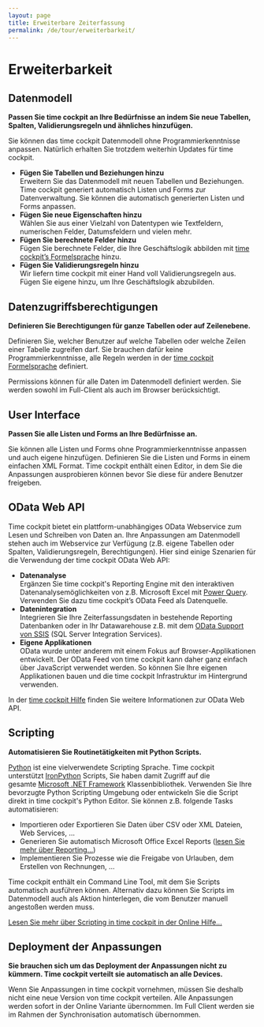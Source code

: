 ```yaml
---
layout: page
title: Erweiterbare Zeiterfassung
permalink: /de/tour/erweiterbarkeit/
---
```


<h1 xmlns="http://www.w3.org/1999/xhtml">Erweiterbarkeit
		</h1><div class="tour" xmlns="http://www.w3.org/1999/xhtml">
  <div class="row">
    <div class="col-sm-12">
      <h2>Datenmodell
		</h2>
      <p class="Subheader">
        <span lang="EN-US">
          <strong>Passen Sie time cockpit an Ihre Bedürfnisse an indem Sie neue Tabellen, Spalten, Validierungsregeln und ähnliches hinzufügen.</strong>
        </span>
      </p>
      <p>Sie können das time cockpit Datenmodell ohne Programmierkenntnisse anpassen. Natürlich erhalten Sie trotzdem weiterhin Updates für time cockpit.
		</p>
    </div>
    <div class="col-sm-12 col-md-6">
      <ul class="checkList">
        <li>
          <strong>Fügen Sie Tabellen und Beziehungen hinzu</strong>
          <br /> Erweitern Sie das Datenmodell mit neuen Tabellen und Beziehungen. Time cockpit generiert automatisch Listen und Forms zur Datenverwaltung. Sie können die automatisch generierten Listen und Forms anpassen.
					</li>
        <li>
          <strong>Fügen Sie neue Eigenschaften hinzu</strong>
          <br /> Wählen Sie aus einer Vielzahl von Datentypen wie Textfeldern, numerischen Felder, Datumsfeldern und vielen mehr.
					</li>
        <li>
          <strong>Fügen Sie berechnete Felder hinzu</strong>
          <br /> Fügen Sie berechnete Felder, die Ihre Geschäftslogik abbilden mit <a href="http://help.timecockpit.com/html/a7465f29-c739-4a14-bf5b-09821133dd9a.htm" target="_blank">time cockpit’s Formelsprache</a> hinzu.
					</li>
        <li>
          <strong>Fügen Sie Validierungsregeln hinzu</strong>
          <br /> Wir liefern time cockpit mit einer Hand voll Validierungsregeln aus. Fügen Sie eigene hinzu, um Ihre Geschäftslogik abzubilden.
					</li>
      </ul>
    </div>
    <div class="col-sm-12 col-md-6">
      <f:function name="Composite.Media.ImageGallery.Slimbox2" xmlns:f="http://www.composite.net/ns/function/1.0">
        <f:param name="MediaImage" value="MediaArchive:13f62e3e-825e-434f-ae16-957b9a2828b2" />
        <f:param name="GroupName" value=" page" />
      </f:function>
    </div>
  </div>
  <div class="row">
    <div class="col-sm-12 col-md-6">
      <h2>Datenzugriffsberechtigungen
				</h2>
      <p>
        <strong>Definieren Sie Berechtigungen für ganze Tabellen oder auf Zeilenebene.</strong>
      </p>
      <p>Definieren Sie, welcher Benutzer auf welche Tabellen oder welche Zeilen einer Tabelle zugreifen darf. Sie brauchen dafür keine Programmierkenntnisse, alle Regeln werden in der <a href="http://help.timecockpit.com/html/a7465f29-c739-4a14-bf5b-09821133dd9a.htm" target="_blank">time cockpit Formelsprache</a> definiert.
				</p>
      <p>Permissions können für alle Daten im Datenmodell definiert werden. Sie werden sowohl im Full-Client als auch im Browser berücksichtigt.
				</p>
    </div>
    <div class="col-sm-12 col-md-6">
      <f:function name="Composite.Media.ImageGallery.Slimbox2" xmlns:f="http://www.composite.net/ns/function/1.0">
        <f:param name="MediaImage" value="MediaArchive:0309ad8b-152d-4451-a29c-e86ad50d9ffe" />
        <f:param name="GroupName" value=" page" />
      </f:function>
    </div>
  </div>
  <div class="row">
    <div class="col-sm-12 col-md-6">
      <h2>User Interface
				</h2>
      <p>
        <strong>Passen Sie alle Listen und Forms an Ihre Bedürfnisse an.</strong>
      </p>
      <p>Sie können alle Listen und Forms ohne Programmierkenntnisse anpassen und auch eigene hinzufügen. Definieren Sie die Listen und Forms in einem einfachen XML Format. Time cockpit enthält einen Editor, in dem Sie die Anpassungen ausprobieren können bevor Sie diese für andere Benutzer freigeben.
				</p>
    </div>
    <div class="col-sm-12 col-md-6">
      <f:function name="Composite.Media.ImageGallery.Slimbox2" xmlns:f="http://www.composite.net/ns/function/1.0">
        <f:param name="MediaImage" value="MediaArchive:bf811252-67ad-4757-afb1-7092eca393eb" />
        <f:param name="GroupName" value=" page" />
      </f:function>
    </div>
  </div>
  <div class="row">
    <div class="col-sm-12 col-md-6">
      <h2>OData Web API
				</h2>
      <p>Time cockpit bietet ein plattform-unabhängiges OData Webservice zum Lesen und Schreiben von Daten an. Ihre Anpassungen am Datenmodell stehen auch im Webservice zur Verfügung (z.B. eigene Tabellen oder Spalten, Validierungsregeln, Berechtigungen). Hier sind einige Szenarien für die Verwendung der time cockpit OData Web API:
				</p>
      <ul class="checkList">
        <li>
          <strong>Datenanalyse</strong>
          <br /> Ergänzen Sie time cockpit's Reporting Engine mit den interaktiven Datenanalysemöglichkeiten von z.B. Microsoft Excel mit <a href="http://www.microsoft.com/en-us/download/details.aspx?id=39379" target="_blank">Power Query</a>. Verwenden Sie dazu time cockpit’s OData Feed als Datenquelle.
					</li>
        <li>
          <strong>Datenintegration</strong>
          <br /> Integrieren Sie Ihre Zeiterfassungsdaten in bestehende Reporting Datenbanken oder in Ihr Datawarehouse z.B. mit dem <a href="http://www.microsoft.com/en-us/download/details.aspx?id=42280" target="_blank">OData Support von SSIS</a> (SQL Server Integration Services).
					</li>
        <li>
          <strong>Eigene Applikationen</strong>
          <br /> OData wurde unter anderem mit einem Fokus auf Browser-Applikationen entwickelt. Der OData Feed von time cockpit kann daher ganz einfach über JavaScript verwendet werden. So können Sie Ihre eigenen Applikationen bauen und die time cockpit Infrastruktur im Hintergrund verwenden.
					</li>
      </ul>
    </div>
    <div class="col-sm-12 col-md-6">
      <f:function name="Composite.Media.ImageGallery.Slimbox2" xmlns:f="http://www.composite.net/ns/function/1.0">
        <f:param name="MediaImage" value="MediaArchive:d99dea2c-969f-4fa6-b62f-2dcd8f96601b" />
        <f:param name="GroupName" value=" page" />
      </f:function>
    </div>
  </div>
  <p>In der <a href="https://help.timecockpit.com/?topic=html/5d6e34c5-3b08-4fa4-baa0-45eb707b6b78.htm" target="_blank">time cockpit Hilfe</a> finden Sie weitere Informationen zur OData Web API.
		</p>
  <div class="row">
    <div class="col-sm-12 col-md-6">
      <h2>Scripting
				</h2>
      <p class="Subheader">
        <span lang="EN-US">
          <strong>Automatisieren Sie Routinetätigkeiten mit Python Scripts.</strong>
        </span>
      </p>
      <p>
        <a href="http://www.python.org/doc/" target="_blank">Python</a> ist eine vielverwendete Scripting Sprache. Time cockpit unterstützt <a href="http://ironpython.net/" target="_blank">IronPython</a> Scripts, Sie haben damit Zugriff auf die gesamte <a href="http://msdn.microsoft.com/en-us/library/vstudio/w0x726c2.aspx" target="_blank">Microsoft .NET Framework</a> Klassenbibliothek. Verwenden Sie Ihre bevorzugte Python Scripting Umgebung oder entwickeln Sie die Script direkt in time cockpit's Python Editor. Sie können z.B. folgende Tasks automatisieren:
				</p>
      <ul class="checkList">
        <li class="Checklist">Importieren oder Exportieren Sie Daten über CSV oder XML Dateien, Web Services, ...
					</li>
        <li class="Checklist">Generieren Sie automatisch Microsoft Office Excel Reports (<a href="{{site.baseurl}}/tour/reporting/">lesen Sie mehr über Reporting...</a>)
					</li>
        <li class="Checklist">Implementieren Sie Prozesse wie die Freigabe von Urlauben, dem Erstellen von Rechnungen, ...
					</li>
      </ul>
      <p>Time cockpit enthält ein Command Line Tool, mit dem Sie Scripts automatisch ausführen können. Alternativ dazu können Sie Scripts im Datenmodell auch als Aktion hinterlegen, die vom Benutzer manuell angestoßen werden muss.
				</p>
      <p>
        <a href="http://help.timecockpit.com/html/c20d94e9-97dc-48a8-9171-fd3bb70dad86.htm" target="_blank">Lesen Sie mehr über Scripting in time cockpit in der Online Hilfe...</a>
      </p>
    </div>
    <div class="col-sm-12 col-md-6">
      <f:function name="Composite.Media.ImageGallery.Slimbox2" xmlns:f="http://www.composite.net/ns/function/1.0">
        <f:param name="MediaImage" value="MediaArchive:b872a5d2-2647-4699-97fe-570695a4092d" />
        <f:param name="GroupName" value=" page" />
      </f:function>
    </div>
  </div>
  <div class="row">
    <div class="col-sm-12 col-md-6">
      <h2>Deployment der Anpassungen
				</h2>
      <p>
        <strong>Sie brauchen sich um das Deployment der Anpassungen nicht zu kümmern. Time cockpit verteilt sie automatisch an alle Devices.</strong>
      </p>
      <p>Wenn Sie Anpassungen in time cockpit vornehmen, müssen Sie deshalb nicht eine neue Version von time cockpit verteilen. Alle Anpassungen werden sofort in der Online Variante übernommen. Im Full Client werden sie im Rahmen der Synchronisation automatisch übernommen.
				</p>
    </div>
  </div>
</div>
